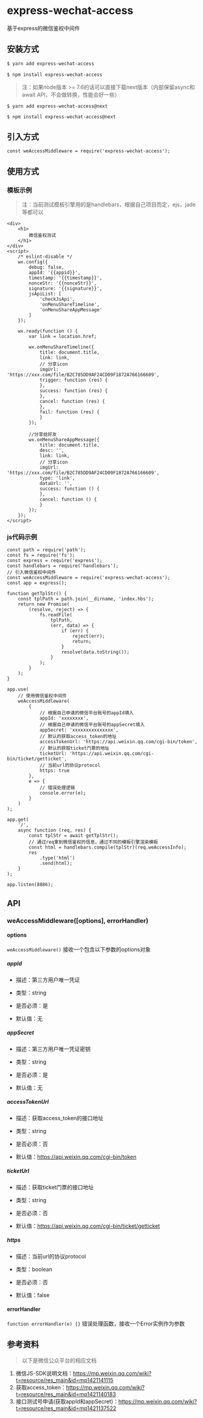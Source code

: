 # express-wechat-access

基于express的微信鉴权中间件

## 安装方式

```bash
$ yarn add express-wechat-access

$ npm install express-wechat-access
```

> 注：如果node版本 >= 7.6的话可以直接下载next版本（内部保留async和await API，不会做转换，性能会好一些）
```
$ yarn add express-wechat-access@next

$ npm install express-wechat-access@next
```

## 引入方式

```
const weAccessMiddleware = require('express-wechat-access');
```


## 使用方式

### 模板示例


> 注：当前测试模板引擎用的是handlebars，根据自己项目而定，ejs，jade等都可以


```
<div>
    <h1>
        微信鉴权测试
    </h1>
</div>
<script>
    /* eslint-disable */
    wx.config({
        debug: false,
        appId: '{{appid}}',
        timestamp: '{{timestamp}}',
        nonceStr: '{{nonceStr}}',
        signature: '{{signature}}',
        jsApiList: [
            'checkJsApi',
            'onMenuShareTimeline',
            'onMenuShareAppMessage'
        ]
    });

    wx.ready(function () {
        var link = location.href;

        wx.onMenuShareTimeline({
            title: document.title,
            link: link,
            // 分享icon
            imgUrl: 'https://xxx.com/file/B2C785DD9AF24CD09F1872A766166609',
            trigger: function (res) {
            },
            success: function (res) {
            },
            cancel: function (res) {
            },
            fail: function (res) {
            }
        });

        //分享给好友
        wx.onMenuShareAppMessage({
            title: document.title,
            desc: '',
            link: link,
            // 分享icon
            imgUrl: 'https://xxx.com/file/B2C785DD9AF24CD09F1872A766166609',
            type: 'link',
            dataUrl: '',
            success: function () {
            },
            cancel: function () {
            }
        });
    });
</script>
```

### js代码示例

```
const path = require('path');
const fs = require('fs');
const express = require('express');
const handlebars = require('handlebars');
// 引入微信鉴权中间件
const weAccessMiddleware = require('express-wechat-access');
const app = express();

function getTplStr() {
    const tplPath = path.join(__dirname, 'index.hbs');
    return new Promise(
        (resolve, reject) => {
            fs.readFile(
                tplPath,
                (err, data) => {
                    if (err) {
                        reject(err);
                        return;
                    }
                    resolve(data.toString());
                }
            );
        }
    );
}

app.use(
    // 使用微信鉴权中间件
    weAccessMiddleware(
        {
            // 根据自己申请的微信平台账号的appId填入
            appId: 'xxxxxxxx',
            // 根据自己申请的微信平台账号的appSecret填入
            appSecret: 'xxxxxxxxxxxxxxx',
            // 默认的获取access_token的地址
            accessTokenUrl: 'https://api.weixin.qq.com/cgi-bin/token',
            // 默认的获取ticket门票的地址
            ticketUrl: 'https://api.weixin.qq.com/cgi-bin/ticket/getticket',
            // 当前url的协议protocol
            https: true
        },
        e => {
            // 错误处理逻辑
            console.error(e);
        }
    )
);

app.get(
    '/',
    async function (req, res) {
        const tplStr = await getTplStr();
        // 通过req拿到微信鉴权的信息，通过不同的模板引擎渲染模板
        const html = handlebars.compile(tplStr)(req.weAccessInfo);
        res
            .type('html')
            .send(html);
    }
);

app.listen(8886);
```

## API

### weAccessMiddleware([options], errorHandler)

#### options

``` weAccessMiddleware() ``` 接收一个包含以下参数的options对象

##### appId

* 描述：第三方用户唯一凭证

* 类型：string

* 是否必须：是

* 默认值：无

##### appSecret

* 描述：第三方用户唯一凭证密钥

* 类型：string

* 是否必须：是

* 默认值：无

##### accessTokenUrl

* 描述：获取access_token的接口地址

* 类型：string

* 是否必须：否

* 默认值：https://api.weixin.qq.com/cgi-bin/token

##### ticketUrl

* 描述：获取ticket门票的接口地址

* 类型：string

* 是否必须：否

* 默认值：https://api.weixin.qq.com/cgi-bin/ticket/getticket

##### https

* 描述：当前url的协议protocol

* 类型：boolean

* 是否必须：否

* 默认值：false

#### errorHandler

``` function errorHandler(e) {} ``` 错误处理函数，接收一个Error实例作为参数

## 参考资料

> 以下是微信公众平台的相应文档

1. 微信JS-SDK说明文档：https://mp.weixin.qq.com/wiki?t=resource/res_main&id=mp1421141115
2. 获取access_token：https://mp.weixin.qq.com/wiki?t=resource/res_main&id=mp1421140183
3. 接口测试号申请(获取appId和appSecret)：https://mp.weixin.qq.com/wiki?t=resource/res_main&id=mp1421137522
